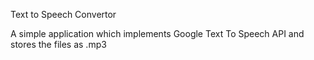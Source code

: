 Text to Speech Convertor

A simple application which implements Google Text To Speech API and stores the files as .mp3
